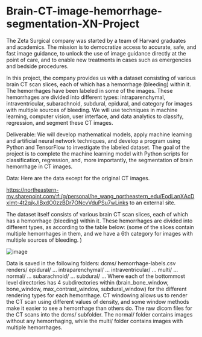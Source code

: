 # Brain-CT-image-hemorrhage-segmentation-XN-Project
The Zeta Surgical company was started by a team of Harvard graduates and academics. The mission is to democratize access to accurate, safe, and fast image guidance, to unlock the use of image guidance directly at the point of care, and to enable new treatments in cases such as emergencies and bedside procedures.


In this project, the company provides us with a dataset consisting of various brain CT scan slices, each of which has a hemorrhage (bleeding) within it. The hemorrhages have been labeled in some of the images. These hemorrhages are divided into different types:  intraparenchymal, intraventricular, subarachnoid, subdural, epidural, and category for images with multiple sources of bleeding. We will use techniques in machine learning, computer vision, user interface, and data analytics to classify, regression, and segment these CT images.

Deliverable:  We will develop mathematical models, apply machine learning and artificial neural network techniques, and develop a program using Python and TensorFlow to investigate the labeled dataset.  The goal of the project is to complete the machine learning model with Python scripts for classification, regression, and, more importantly, the segmentation of brain hemorrhage in CT images.

Data: Here are the data except for the original CT images. 

https://northeastern-my.sharepoint.com/:f:/g/personal/he_wang_northeastern_edu/EodLanXAcDxImt-4t2qjkJIBxdO0zzBDr7ONcvVduPSu7wLinks to an external site. 

The dataset itself consists of various brain CT scan slices, each of which has a hemorrhage (bleeding) within it. These hemorrhages are divided into different types, as according to the table below: (some of the slices contain multiple hemorrhages in them, and we have a 6th category for images with multiple sources of bleeding. ) 

![image](https://github.com/user-attachments/assets/238f9dc6-ec6b-4746-a553-3ded2a02802b)

Data is saved in the following folders:
dcms/
    hemorrhage-labels.csv
    renders/
        epidural/
            ...
        intraparenchymal/
            ...
        intraventricular/
            ...
        multi/
            ...
        normal/
            ...
        subarachnoid/
            ...
        subdural/
            ...
Where each of the bottommost level directories has 4 subdirectories within (brain_bone_window, bone_window, max_contrast_window, subdural_window) for the different rendering types for each hemorrhage. CT windowing allows us to render the CT scan using different values of density, and some window methods make it easier to see a hemorrhage than others do.   The raw dicom files for the CT scans into the dcms/ subfolder. The normal/ folder contains images without any hemorrhaging, while the multi/ folder contains images with multiple hemorrhages.


